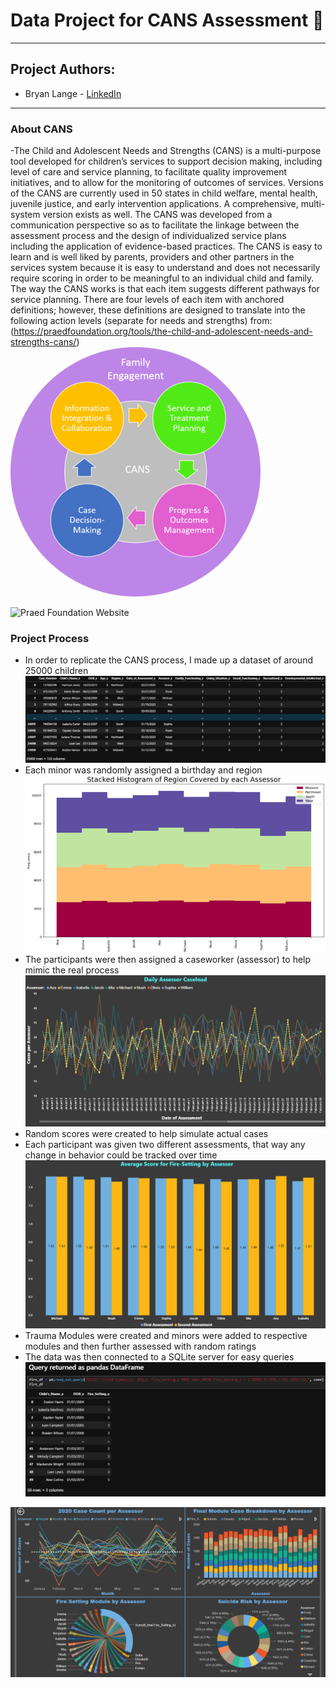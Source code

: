 # Data Project for CANS Assessment :children_crossing:
---
## Project Authors: 
* Bryan Lange - [LinkedIn](https://www.linkedin.com/in/bryanrobertlange)
---
### About CANS 
-The Child and Adolescent Needs and Strengths (CANS) is a multi-purpose tool developed for children’s services to support decision making, including level of care and service planning, to facilitate quality improvement initiatives, and to allow for the monitoring of outcomes of services. Versions of the CANS are currently used in 50 states in child welfare, mental health, juvenile justice, and early intervention applications. A comprehensive, multi-system version exists as well. The CANS was developed from a communication perspective so as to facilitate the linkage between the assessment process and the design of individualized service plans including the application of evidence-based practices. The CANS is easy to learn and is well liked by parents, providers and other partners in the services system because it is easy to understand and does not necessarily require scoring in order to be meaningful to an individual child and family. The way the CANS works is that each item suggests different pathways for service planning. There are four levels of each item with anchored definitions; however, these definitions are designed to translate into the following action levels (separate for needs and strengths) from: (https://praedfoundation.org/tools/the-child-and-adolescent-needs-and-strengths-cans/)
![Program](Meaningful-Use.png) 

![Praed Foundation Website](https://praedfoundation.org/general-forms-cans/ "Praed Form")

### Project Process 
- In order to replicate the CANS process, I made up a dataset of around 25000 children 
![dataframe](Pandas_dataframe.png) 
- Each minor was randomly assigned a birthday and region  
![region](Regional_Breakdown.png) 
- The participants were then assigned a caseworker (assessor) to help mimic the real process 
![caseload](Assessor_Caseload.png) 
- Random scores were created to help simulate actual cases 
- Each participant was given two different assessments, that way any change in behavior could be tracked over time
![fuego](Fire_Setting_Assessor.png) 
- Trauma Modules were created and minors were added to respective modules and then further assessed with random ratings 
- The data was then connected to a SQLite server for easy queries 
![SQL](CANS_SQL.png) 

![first_dashboard](PowerBI_example.png) 





